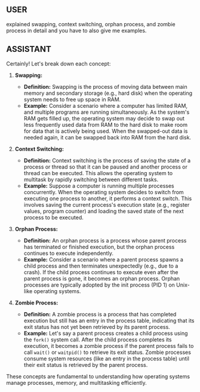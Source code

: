 ## USER
explained swapping, context switching, orphan process, and zombie process in detail and you have to also give me examples.

## ASSISTANT
Certainly! Let's break down each concept:

1. **Swapping:**
   - **Definition:** Swapping is the process of moving data between main memory and secondary storage (e.g., hard disk) when the operating system needs to free up space in RAM.
   - **Example:** Consider a scenario where a computer has limited RAM, and multiple programs are running simultaneously. As the system's RAM gets filled up, the operating system may decide to swap out less frequently used data from RAM to the hard disk to make room for data that is actively being used. When the swapped-out data is needed again, it can be swapped back into RAM from the hard disk.

2. **Context Switching:**
   - **Definition:** Context switching is the process of saving the state of a process or thread so that it can be paused and another process or thread can be executed. This allows the operating system to multitask by rapidly switching between different tasks.
   - **Example:** Suppose a computer is running multiple processes concurrently. When the operating system decides to switch from executing one process to another, it performs a context switch. This involves saving the current process's execution state (e.g., register values, program counter) and loading the saved state of the next process to be executed.

3. **Orphan Process:**
   - **Definition:** An orphan process is a process whose parent process has terminated or finished execution, but the orphan process continues to execute independently.
   - **Example:** Consider a scenario where a parent process spawns a child process and then terminates unexpectedly (e.g., due to a crash). If the child process continues to execute even after the parent process is gone, it becomes an orphan process. Orphan processes are typically adopted by the init process (PID 1) on Unix-like operating systems.

4. **Zombie Process:**
   - **Definition:** A zombie process is a process that has completed execution but still has an entry in the process table, indicating that its exit status has not yet been retrieved by its parent process.
   - **Example:** Let's say a parent process creates a child process using the `fork()` system call. After the child process completes its execution, it becomes a zombie process if the parent process fails to call `wait()` or `waitpid()` to retrieve its exit status. Zombie processes consume system resources (like an entry in the process table) until their exit status is retrieved by the parent process.

These concepts are fundamental to understanding how operating systems manage processes, memory, and multitasking efficiently.